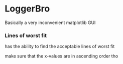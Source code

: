 # LoggerBro
Basically a very inconvenient matplotlib GUI

### Lines of worst fit
has the ability to find the acceptable lines of worst fit

make sure that the x-values are in ascending order tho
